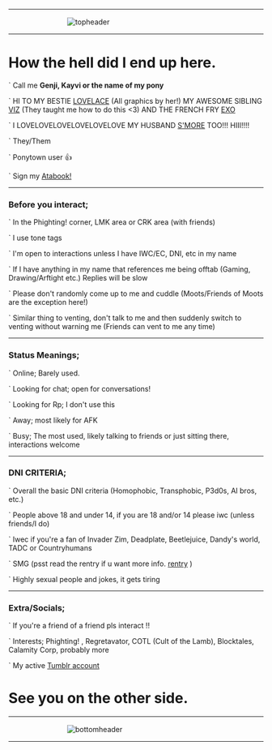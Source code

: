 ___
ㅤㅤㅤㅤㅤㅤㅤㅤㅤ![topheader](https://github.com/user-attachments/assets/2b6597fc-53c0-41db-aacc-f3349359a7f4)
___
# How the hell did I end up here.


` Call me **Genji, Kayvi or the name of my pony**

` HI TO MY BESTIE [LOVELACE](https://github.com/ONE-TIMES-ONE) (All graphics by her!) MY AWESOME SIBLING [VIZ](https://github.com/Vizerp) (They taught me how to do this <3) AND THE FRENCH FRY [EXO](https://github.com/N4SR1N3)

` I LOVELOVELOVELOVELOVELOVE MY HUSBAND [S'MORE](https://hyperlasersgreed.carrd.co/) TOO!!! HIII!!!!

` They/Them

` Ponytown user 👍

` Sign my [Atabook!](https://genjisgarden.atabook.org/)

___

### Before you interact;

` In the Phighting! corner, LMK area or CRK area (with friends)

` I use tone tags

` I'm open to interactions unless I have IWC/EC, DNI, etc in my name

` If I have anything in my name that references me being offtab (Gaming, Drawing/Arftight etc.) Replies will be slow

` Please don't randomly come up to me and cuddle (Moots/Friends of Moots are the exception here!)

` Similar thing to venting, don't talk to me and then suddenly switch to venting without warning me (Friends can vent to me any time)

___

### Status Meanings;

` Online; Barely used.

` Looking for chat; open for conversations!

` Looking for Rp; I don't use this

` Away; most likely for AFK

` Busy; The most used, likely talking to friends or just sitting there, interactions welcome

___

### DNI CRITERIA;

` Overall the basic DNI criteria (Homophobic, Transphobic, P3d0s, AI bros, etc.)

` People above 18 and under 14, if you are 18 and/or 14 please iwc (unless friends/I do)

` Iwec if you're a fan of Invader Zim, Deadplate, Beetlejuice, Dandy's world, TADC or Countryhumans

` SMG (psst read the rentry if u want more info. [rentry](rentry.co/smg-callout) )

` Highly sexual people and jokes, it gets tiring

___

### Extra/Socials;

` If you're a friend of a friend pls interact !!

` Interests; Phighting! , Regretavator, COTL (Cult of the Lamb), Blocktales, Calamity Corp, probably more

` My active [Tumblr account](https://www.tumblr.com/blog/hyp-fixator)


# See you on the other side.
___
ㅤㅤㅤㅤㅤㅤㅤㅤㅤ![bottomheader](https://github.com/user-attachments/assets/0fcdbbf0-2aac-4581-af1d-cd38676a420e)
___
